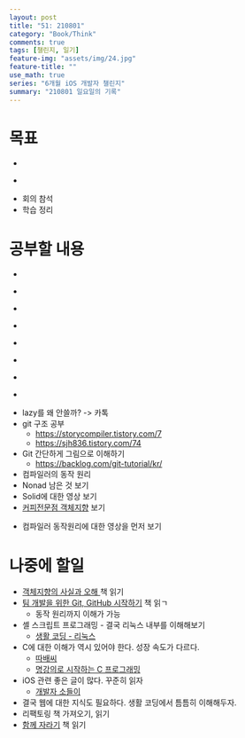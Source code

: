 ```yaml
---
layout: post
title: "51: 210801"
category: "Book/Think"
comments: true
tags: [챌린지, 일기]
feature-img: "assets/img/24.jpg"
feature-title: ""
use_math: true
series: "6개월 iOS 개발자 챌린지"
summary: "210801 일요일의 기록"
---
```





# 목표

* ~~~약먹기~~~
* ~~~데이터 외주 완료~~~
* 회의 참석
* 학습 정리


# 공부할 내용

* ~~~OSI 7layer 우아한 테크톡~~~
* ~~~커밋 규칙~~~
* ~~~리눅스 파이프~~~
* ~~~리눅스 grep 명령어~~~
* ~~~가상 메모리, 페이징~~~
* ~~~힙 메모리 관리 GC, RC~~~
* ~~~캐시 지역성~~~
* ~~~Flutter 공부~~~
* lazy를 왜 안쓸까? -> 카톡
* git 구조 공부
  * https://storycompiler.tistory.com/7
  * https://sjh836.tistory.com/74
* Git 간단하게 그림으로 이해하기
  * https://backlog.com/git-tutorial/kr/
* 컴파일러의 동작 원리
* Nonad 남은 것 보기
* Solid에 대한 영상 보기
* [커피전문점 객체지향](https://techblog.woowahan.com/2502/) 보기
<!-- * [S026 코드 분석](https://gist.github.com/jeonyeohun/6cb46ff4fdd36956ba8a1d74d6329948)
* [체스 분석](https://gist.github.com/godrm/90f7e87027c6f8cf531633b8ec38be48) -->
* 컴파일러 동작원리에 대한 영상을 먼저 보기

# 나중에 할일

* [객체지향의 사실과 오해 ](http://www.yes24.com/Product/Goods/18249021) 책 읽기
* [팀 개발을 위한 Git, GitHub 시작하기](https://www.hanbit.co.kr/store/books/look.php?p_code=B5159933380) 책 읽ㄱ
  * 동작 원리까지 이해가 가능
* 셸 스크립트 프로그래밍 - 결국 리눅스 내부를 이해해보기
  * [생활 코딩 - 리눅스](https://opentutorials.org/course/2598)
* C에 대한 이해가 역시 있어야 한다. 성장 속도가 다르다.
  * [따배씨](https://www.youtube.com/watch?v=PDM_w2b4UA0&list=PLNfg4W25Tapyl6ahul_8VS_8Tx3_egcTI)
  * [명강의로 시작하는 C 프로그래밍](https://www.youtube.com/watch?v=I5jmg6uUTbQ&list=PLXvgR_grOs1AQuQ-5mWbx0zdG0betdeoL&index=1)
* iOS 관련 좋은 글이 많다. 꾸준히 읽자
  * [개발자 소들이](https://babbab2.tistory.com/category/iOS/Swift?page=3)
* 결국 웹에 대한 지식도 필요하다. 생활 코딩에서 틈틈히 이해해두자.
* 리팩토링 책 가져오기, 읽기
* [함께 자라기](http://www.yes24.com/Product/Goods/67350256) 책 읽기